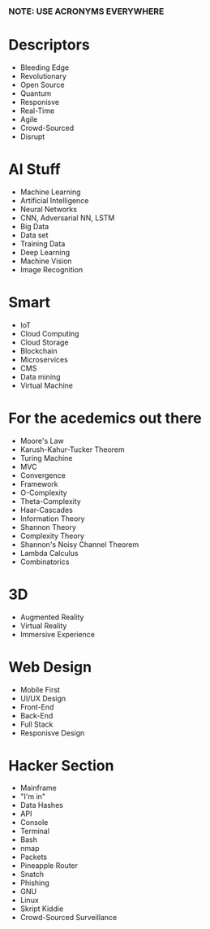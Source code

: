 ### NOTE: USE ACRONYMS EVERYWHERE

# Descriptors

- Bleeding Edge
- Revolutionary
- Open Source
- Quantum
- Responisve
- Real-Time
- Agile
- Crowd-Sourced
- Disrupt

# AI Stuff
- Machine Learning
- Artificial Intelligence
-  Neural Networks
- CNN, Adversarial NN, LSTM
- Big Data
- Data set
- Training Data
- Deep Learning
- Machine Vision
- Image Recognition

# Smart
- IoT
- Cloud Computing
- Cloud Storage
- Blockchain
- Microservices
- CMS
- Data mining
- Virtual Machine

# For the acedemics out there

- Moore's Law
- Karush-Kahur-Tucker Theorem
- Turing Machine
- MVC
- Convergence
- Framework
- O-Complexity
- Theta-Complexity
- Haar-Cascades
- Information Theory
- Shannon Theory
- Complexity Theory
- Shannon's Noisy Channel Theorem
- Lambda Calculus
- Combinatorics

# 3D
- Augmented Reality
- Virtual Reality
- Immersive Experience

# Web Design
- Mobile First
- UI/UX Design
- Front-End
- Back-End
- Full Stack
- Responisve Design

# Hacker Section
- Mainframe
- "I'm in"
- Data Hashes
- API
- Console
- Terminal
- Bash
- nmap
- Packets
- Pineapple Router
- Snatch
- Phishing
- GNU
- Linux
- Skript Kiddie
- Crowd-Sourced Surveillance
